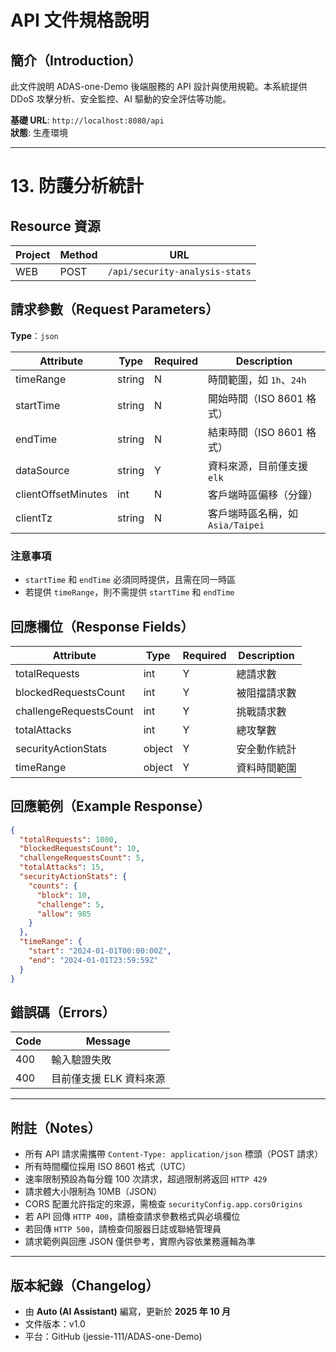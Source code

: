# API 文件規格說明

## **簡介（Introduction）**

此文件說明 ADAS-one-Demo 後端服務的 API 設計與使用規範。本系統提供 DDoS 攻擊分析、安全監控、AI 驅動的安全評估等功能。

**基礎 URL**: `http://localhost:8080/api`  
**狀態**: 生產環境

---

# 13. 防護分析統計

## **Resource 資源**

| Project | Method | URL |
|----------|---------|-----|
| WEB | POST | `/api/security-analysis-stats` |

## **請求參數（Request Parameters）**

**Type**：`json`

| Attribute | Type | Required | Description |
|------------|------|-----------|--------------|
| timeRange | string | N | 時間範圍，如 `1h`、`24h` |
| startTime | string | N | 開始時間（ISO 8601 格式） |
| endTime | string | N | 結束時間（ISO 8601 格式） |
| dataSource | string | Y | 資料來源，目前僅支援 `elk` |
| clientOffsetMinutes | int | N | 客戶端時區偏移（分鐘） |
| clientTz | string | N | 客戶端時區名稱，如 `Asia/Taipei` |

### **注意事項**
- `startTime` 和 `endTime` 必須同時提供，且需在同一時區
- 若提供 `timeRange`，則不需提供 `startTime` 和 `endTime`

## **回應欄位（Response Fields）**

| Attribute | Type | Required | Description |
|------------|------|-----------|--------------|
| totalRequests | int | Y | 總請求數 |
| blockedRequestsCount | int | Y | 被阻擋請求數 |
| challengeRequestsCount | int | Y | 挑戰請求數 |
| totalAttacks | int | Y | 總攻擊數 |
| securityActionStats | object | Y | 安全動作統計 |
| timeRange | object | Y | 資料時間範圍 |

## **回應範例（Example Response）**

```json
{
  "totalRequests": 1000,
  "blockedRequestsCount": 10,
  "challengeRequestsCount": 5,
  "totalAttacks": 15,
  "securityActionStats": {
    "counts": {
      "block": 10,
      "challenge": 5,
      "allow": 985
    }
  },
  "timeRange": {
    "start": "2024-01-01T00:00:00Z",
    "end": "2024-01-01T23:59:59Z"
  }
}
```

## **錯誤碼（Errors）**

| Code | Message |
|------|----------|
| 400 | 輸入驗證失敗 |
| 400 | 目前僅支援 ELK 資料來源 |

---

## **附註（Notes）**

- 所有 API 請求需攜帶 `Content-Type: application/json` 標頭（POST 請求）
- 所有時間欄位採用 ISO 8601 格式（UTC）
- 速率限制預設為每分鐘 100 次請求，超過限制將返回 `HTTP 429`
- 請求體大小限制為 10MB（JSON）
- CORS 配置允許指定的來源，需檢查 `securityConfig.app.corsOrigins`
- 若 API 回傳 `HTTP 400`，請檢查請求參數格式與必填欄位
- 若回傳 `HTTP 500`，請檢查伺服器日誌或聯絡管理員
- 請求範例與回應 JSON 僅供參考，實際內容依業務邏輯為準

---

## **版本紀錄（Changelog）**

- 由 **Auto (AI Assistant)** 編寫，更新於 **2025 年 10 月**
- 文件版本：v1.0
- 平台：GitHub (jessie-111/ADAS-one-Demo)

